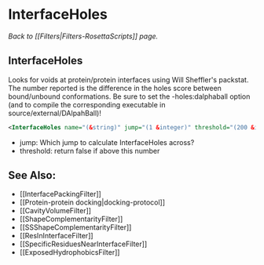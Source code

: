 # InterfaceHoles
*Back to [[Filters|Filters-RosettaScripts]] page.*
## InterfaceHoles

Looks for voids at protein/protein interfaces using Will Sheffler's packstat. The number reported is the difference in the holes score between bound/unbound conformations. Be sure to set the -holes:dalphaball option (and to compile the corresponding executable in source/external/DAlpahBall)!

```xml
<InterfaceHoles name="(&string)" jump="(1 &integer)" threshold="(200 &integer)"/>
```

-   jump: Which jump to calculate InterfaceHoles across?
-   threshold: return false if above this number

## See Also:

* [[InterfacePackingFilter]]
* [[Protein-protein docking|docking-protocol]]
* [[CavityVolumeFilter]]
* [[ShapeComplementarityFilter]]
* [[SSShapeComplementarityFilter]]
* [[ResInInterfaceFilter]]
* [[SpecificResiduesNearInterfaceFilter]]
* [[ExposedHydrophobicsFilter]]
